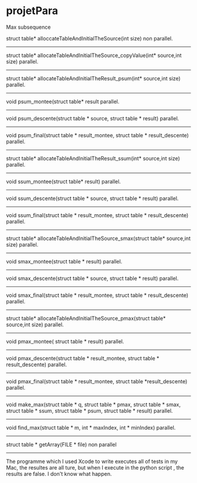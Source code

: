 # projetPara
Max subsequence

struct table* alloccateTableAndInitialTheSource(int size)                                   non parallel. 
****
struct table* allocateTableAndInitialTheSource_copyValue(int* source,int size)              parallel. 
****
struct table* allocateTableAndInitialTheResult_psum(int* source,int size)                   parallel. 
****
void psum_montee(struct table* result                                                       parallel.
****
void psum_descente(struct table * source, struct table * result)                            parallel. 
****
void psum_final(struct table * result_montee, struct table * result_descente)               parallel. 
****
struct table* allocateTableAndInitialTheResult_ssum(int* source,int size)                   parallel.
****
void ssum_montee(struct table* result)                                                      parallel.
****
void ssum_descente(struct table * source, struct table * result)                            parallel. 
****
void ssum_final(struct table * result_montee, struct table * result_descente)               parallel. 
****
struct table* allocateTableAndInitialTheSource_smax(struct table* source,int size)          parallel. 
****
void smax_montee(struct table * result)                                                     parallel. 
****
void smax_descente(struct table * source, struct table * result)                            parallel. 
****
void smax_final(struct table * result_montee, struct table * result_descente)               parallel. 
****
struct table* allocateTableAndInitialTheSource_pmax(struct table* source,int size)          parallel.
****
void pmax_montee( struct table * result)                                                    parallel.
****
void pmax_descente(struct table * result_montee, struct table * result_descente)            parallel. 
****
void pmax_final(struct table * result_montee, struct table *result_descente)                parallel. 
****
void make_max(struct table * q, struct table * pmax, struct table * smax, struct table * ssum, struct table * psum, struct table * result)                                                                             parallel. 
****
void find_max(struct table * m, int * maxIndex, int * minIndex)                             parallel. 
****
struct table * getArray(FILE * file)                                                        non parallel 
****





The programme which I used Xcode to write  executes all of tests in my Mac, the resultes are all ture, but when  I execute in the python script , the results are false. I don't know what happen.


